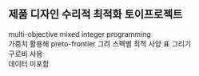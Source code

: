## 제품 디자인 수리적 최적화 토이프로젝트
multi-objective mixed integer programming  
가중치 활용해 preto-frontier 그려 스펙별 최적 사양 표 그리기  
구로비 사용  
데이터 미포함  

